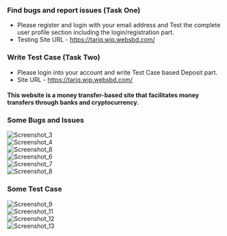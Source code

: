 ### Find bugs and report issues (Task One)     
- Please register and login with your email address and Test the complete user profile section including the login/registration part.     
- Testing Site URL - https://tariq.wip.websbd.com/     


### Write Test Case (Task Two)     
- Please login into your account and write Test Case based Deposit part.    
- Site URL - https://tariq.wip.websbd.com/    

#### This website is a money transfer-based site that facilitates money transfers through banks and cryptocurrency. 

### Some Bugs and Issues  
![Screenshot_3](https://user-images.githubusercontent.com/92669932/210421598-81460507-58e3-40bc-830a-0a69a2245423.jpg)   
![Screenshot_4](https://user-images.githubusercontent.com/92669932/210421600-7caf630d-975b-4627-8b2a-ff9189090b7c.jpg)     
![Screenshot_8](https://user-images.githubusercontent.com/92669932/210422195-9b08be69-973b-4a0e-9712-7164b34b7355.jpg)    
![Screenshot_6](https://user-images.githubusercontent.com/92669932/210421608-5bf54ce6-12a4-4a78-b71f-8981206e6041.jpg)     
![Screenshot_7](https://user-images.githubusercontent.com/92669932/210421591-227d1ef6-4081-49e0-844b-00cd32e3bc54.jpg)  
![Screenshot_8](https://user-images.githubusercontent.com/92669932/210422195-9b08be69-973b-4a0e-9712-7164b34b7355.jpg)   

### Some Test Case  

![Screenshot_9](https://user-images.githubusercontent.com/92669932/210422881-37925125-5b75-40b8-9ae4-99ba8a57c51c.jpg)    
![Screenshot_11](https://user-images.githubusercontent.com/92669932/210422889-810e8d94-2c8b-451a-a312-970ebf15e45a.jpg)    
![Screenshot_12](https://user-images.githubusercontent.com/92669932/210422893-5a59bc33-ef5a-42bb-9fe1-d4f9467f33c0.jpg)    
![Screenshot_13](https://user-images.githubusercontent.com/92669932/210422875-ec1cf72a-2fa0-46c9-a7d5-62718ecfd680.jpg)    
